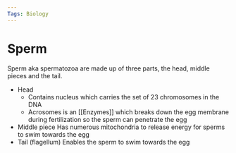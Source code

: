 ```yaml
---
Tags: Biology
---
```

# Sperm
Sperm aka spermatozoa are made up of three parts, the head, middle pieces and the tail.

- Head
	- Contains nucleus which carries the set of 23 chromosomes in the DNA
	- Acrosomes is an [[Enzymes]] which breaks down the egg membrane during fertilization so the sperm can penetrate the egg
- Middle piece
	Has numerous mitochondria to release energy for sperms to swim towards the egg
- Tail (flagellum)
	Enables the sperm to swim towards the egg